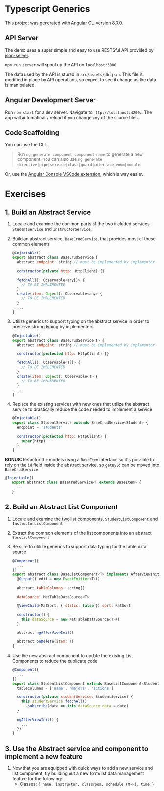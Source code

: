 # Typescript Generics

This project was generated with [Angular CLI](https://github.com/angular/angular-cli) version 8.3.0.

## API Server

The demo uses a super simple and easy to use RESTSful API provided by [json-server](https://github.com/typicode/json-server).

`npm run server` will spool up the API on `localhost:3000`.

The data used by the API is stured in `src/assets/db.json`. This file is modified in place by API operations, so expect to see it change as the data is manipulated.

## Angular Development Server

Run `npm start` for a dev server. Navigate to `http://localhost:4200/`. The app will automatically reload if you change any of the source files.

## Code Scaffolding

You can use the CLI...

> Run `ng generate component component-name` to generate a new component. You can also use `ng generate directive|pipe|service|class|guard|interface|enum|module`.

Or, use the [Angular Console VSCode extension](https://marketplace.visualstudio.com/items?itemName=nrwl.angular-console), which is way easier.

# Exercises

## 1. Build an Abstract Service

1. Locate and examine the common parts of the two included services `StudentService` and `InstructorService`.
1. Build an abstract service, `BaseCrudService`, that provides most of these common elements

   ```javascript
   @Injectable()
   export abstract class BaseCrudService {
     abstract endpoint: string // must be implemented by implementor

     constructor(private http: HttpClient) {}

     fetchAll(): Observable<any[]> {
       // TO BE IMPLEMENTED
     }
     create(item: Object): Observable<any> {
       // TO BE IMPLEMENTED
     }
     ...
   }
   ```

1. Utilize generics to support typing on the abstract service in order to preserve strong typing by implementers

   ```javascript
   @Injectable()
   export abstract class BaseCrudService<T> {
     abstract endpoint: string // must be implemented by implementor

     constructor(protected http: HttpClient) {}

     fetchAll(): Observable<T[]> {
       // TO BE IMPLEMENTED
     }
     create(item: Object): Observable<T> {
       // TO BE IMPLEMENTED
     }
     ...
   }

   ```

1. Replace the existing services with new ones that utilize the abstract service to drastically reduce the code needed to implement a service

   ```javascript
   @Injectable()
   export class StudentService extends BaseCrudService<Student> {
     endpoint = 'students'

     constructor(protected http: HttpClient) {
       super(http)
     }
   }
   ```

**BONUS:** Refactor the models using a `BaseItem` interface so it's possible to rely on the `id` field inside the abstract service, so `getById` can be moved into `BaseCrudService`

```javascript
@Injectable()
   export abstract class BaseCrudService<T extends BaseItem> {
     ...
   }
```

## 2. Build an Abstract List Component

1. Locate and examine the two list components, `StudentListComponent` and `InstructorListComponent`
1. Extract the common elements of the list components into an abstract `BaseListComponent`
1. Be sure to utilize generics to support data typing for the table data source

   ```javascript
   @Component({
     ...
   })
   export abstract class BaseListComponent<T> implements AfterViewInit {
     @Output() edit = new EventEmitter<T>()

     abstract tableColumns: string[]

     dataSource: MatTableDataSource<T>

     @ViewChild(MatSort, { static: false }) sort: MatSort

     constructor() {
       this.dataSource = new MatTableDataSource<T>()
     }

     abstract ngAfterViewInit()

     abstract onDelete(item: T)
   }
   ```

1. Use the new abstract component to update the existing List Components to reduce the duplicate code

   ```javascript
   @Component({
     ...
   })
   export class StudentListComponent extends BaseListComponent<Student> {
     tableColumns = ['name', 'majors', 'actions']

     constructor(private studentService: StudentService) {
       this.studentService.fetchAll()
         .subscribe(data => this.dataSource.data = date)
     }

     ngAfterViewInit() {
       ...
     })
   }
   ```

## 3. Use the Abstract service and component to implement a new feature

1. Now that you are equipped with quick ways to add a new service and list component, try building out a new form/list data management feature for the following:
   - Classes: `{ name, instructor, classroom, schedule (M-F), time }`
